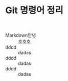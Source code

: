 # Git 명령어 정리
&nbsp;

<dl>
  <dt>Markdown안녕</dt>
  <dd>호호호</dd>
  <dt>dddd</dt>
  <dd>dadas</dd>
  <dt>dddd</dt>
  <dd>dadas</dd>
  <dt>dddd</dt>
  <dd>dadas</dd>
</dl>


